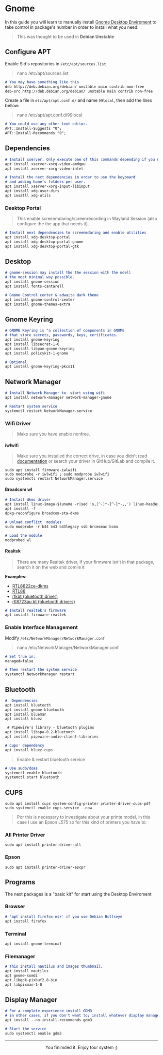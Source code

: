 # Gnome
In this guide you will learn to manually install [Gnome Desktop Enviroment](https://www.gnome.org/) to take control in package's number in order to install what you need.

> This was thought to be used in **Debian Unstable**

## Configure APT

Enable Sid's repositories in `/etc/apt/sources.list`
> nano /etc/apt/sources.list

``` md
# You may have something like this
deb http://deb.debian.org/debian/ unstable main contrib non-free
deb-src http://deb.debian.org/debian/ unstable main contrib non-free
```

Create a file in `etc/apt/apt.conf.d/` and name `99local`, then add the lines bellow:

> nano /etc/apt/apt.conf.d/99local

``` md
# You could use any other text editor.
APT::Install-Suggests "0";
APT::Install-Recommends "0";
```

## Dependencies
``` md
# Install xserver. Only execute one of this commands depending if you use amd or intel.
apt install xserver-xorg-video-amdgpu
apt install xserver-xorg-video-intel

# Install the next dependencies in order to use the keyboard
# and adding home's folders per user.
apt install xserver-xorg-input-libinput
apt install xdg-user-dirs
apt insatll xdg-utils
```

### Desktop Portal
> This enable screenmdaring/screenrecording in Wayland Session (also configure the the app that needs it).
```md
# Install next dependencies to screenmdaring and enable utilities
apt install xdg-desktop-portal
apt install xdg-desktop-portal-gnome
apt install xdg-desktop-portal-gtk
```
## Desktop
``` md
# gnome-session may install the the session with the mdell
# the most minimal way possible.
apt install gnome-session
apt install fonts-cantarell

# Gnome Control center & adwaita dark theme
apt install gnome-control-center 
apt install gnome-themes-extra
```

## Gnome Keyring
```md
# GNOME Keyring is "a collection of components in GNOME
# that store secrets, passwords, keys, certificates.
apt install gnome-keyring 
apt install libsecret-1-0 
apt install libpam-gnome-keyring
apt install policykit-1-gnome

# Optional 
apt install gnome-keyring-pkcs11
```

## Network Manager
``` md
# Install Network Manager to  start using wifi
apt install network-manager network-manager-gnome

# Restart system service
systemctl restart NetworkManager.service
```

### Wifi Driver
> Make sure you have enable nonfree.

#### iwlwifi
> Make sure you installed the correct drive, in case you didn't read [documentation](https://wiki.debian.org/iwlwifi) or search your driver in GitHub/GitLab and compile it.
```
sudo apt install firmware-iwlwifi
sudo modprobe -r iwlwifi ; sudo modprobe iwlwifi
sudo systemctl restart NetworkManager.service
```

#### Broadcom wl
``` md
# Install dkms driver
apt install linux-image-$(uname -r|sed 's,[^-]*-[^-]*-,,') linux-headers-$(uname -r|sed 's,[^-]*-[^-]*-,,') broadcom-sta-dkms
apt install -f
dpkg-reconfigure broadcom-sta-dkms

# Unload conflict  modules
sudo modprobe -r b44 b43 b43legacy ssb brcmsmac bcma

# Load the module
modprobed wl
```

#### Realtek
> There are many Realtek driver, if your firmware isn't in that package, search it on the 
web and comile it

**Examples:**
- [RTL8822ce-dkms](https://github.com/juanro49/rtl88x2ce-dkms)
- [RTL88](https://github.com/lwfinger/rtw88)
- [rtkbt (bluetooth driver)](https://github.com/radxa/rtkbt)
- [rtl8723au bt (bluetooth drivers)](https://github.com/lwfinger/rtl8723au_bt)

``` md
# Install realtek's firmware
apt install firmware-realtek
```

### Enable Interface Management

Modify `/etc/NetworkManager/NetworkManager.conf`
> nano /etc/NetworkManager/NetworkManager.conf
``` md
# Set true in:
managed=false

# Then restart the system service
systemctl NetworkManager restart
```
## Bluetooth
```md
#  Dependencies
apt install bluetooth
apt install gnome-bluetooth
apt install blueman
apt install bluez

 # Pipewire's library - bluetooth plugins
apt install libspa-0.2-bluetooth
apt install pipewire-audio-client-libraries

# Cups' dependency
apt install bluez-cups
```

> Enable & restart bluetooth service
```md
# Use sudo/doas
systemctl enable bluetooth
systemctl start bluetooth
```

## CUPS

```
sudo apt install cups system-config-printer printer-driver-cups-pdf
sudo systemctl enable cups.service --now
```

> Por this is necessary to investigate about your printe model, in this case I use an Epson L575 so for this kind of printers you have to:

### All Printer Driver
```
sudo apt install printer-driver-all
```

### Epson
```
sudo apt install printer-driver-escpr
```

## Programs
The next packages is a "basic kit" for start using the Desktop Enviroment

### Browser
``` md
# 'apt install firefox-esr' if you use Debian Bullseye
apt install firefox
```
### Terminal
``` md
apt install gnome-terminal
```
### Filemanager
``` md
# This install nautilus and images thumbnail.
apt install nautilus 
apt gnome-sumdi 
apt libgdk-pixbuf2.0-bin 
apt libpixman-1-0
```

## Display Manager
``` md
# For a complete experience install GDM3
# in other cases, if you don't want to; install whatever display manager you like.
apt install --no-install-recommends gdm3

# Start the service
sudo systemctl enable gdm3
```

****

<p style="text-align: center;">You finimded it. Enjoy tour system ;)</p>